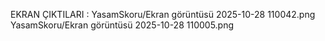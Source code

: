 EKRAN ÇIKTILARI :
YasamSkoru/Ekran görüntüsü 2025-10-28 110042.png
YasamSkoru/Ekran görüntüsü 2025-10-28 110005.png
